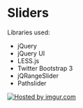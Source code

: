 Sliders
=======

Libraries used:

* jQuery
* jQuery UI
* LESS.js
* Twitter Bootstrap 3
* jQRangeSlider
* Pathslider

<a href="http://imgur.com/kDTxYvC"><img src="http://i.imgur.com/kDTxYvC.png" title="Hosted by imgur.com" /></a>
